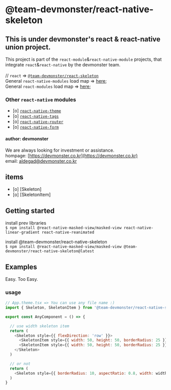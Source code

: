 # @team-devmonster/react-native-skeleton
## This is under devmonster's react & react-native union project.

This project is part of the `react-module`&`react-native-module` projects, that integrate `react`&`react-native` by the devmonster team.<br><br>
// `react` => [`@team-devmonster/react-skeleton`](https://www.npmjs.com/package/@team-devmonster/react-skeleton)<br>
General `react-native-modules` load map => [here](https://github.com/team-devmonster/react-native-modules);<br>
General `react-modules` load map => [here](https://github.com/team-devmonster/react-modules);

### Other `react-native` modules

- [o] [`react-native-theme`](https://www.npmjs.com/package/@team-devmonster/react-native-theme)
- [o] [`react-native-tags`](https://www.npmjs.com/package/@team-devmonster/react-native-tags)
- [o] [`react-native-router`](https://www.npmjs.com/package/@team-devmonster/react-native-router)
- [o] [`react-native-form`](https://www.npmjs.com/package/@team-devmonster/react-native-form)

#### author: devmonster 

We are always looking for investment or assistance.<br>
hompage: [https://devmonster.co.kr](https://devmonster.co.kr)<br>
email: [aldegad@devmonster.co.kr](mailto:aldegad@devmonster.co.kr)

## items
- [o] [Skeleton]
- [o] [SkeletonItem]


## Getting started
install prev libraries<br>
`$ npm install @react-native-masked-view/masked-view react-native-linear-gradient react-native-reanimated`<br>

install @team-devmonster/react-native-skeleton<br>
`$ npm install @react-native-masked-view/masked-view @team-devmonster/react-native-skeleton@latest`


## Examples

Easy. Too Easy.

### usage

```javascript
// App.theme.tsx => You can use any file name :)
import { Skeleton, SkeletonItem } from '@team-devmonster/react-native-skeleton';

export const AnyComponent = () => {

  // use width skeleton item
  return (
    <Skeleton style={{ flexDirection: 'row' }}>
      <SkeletonItem style={{ width: 50, height: 50, borderRadius: 25 }}/>
      <SkeletonItem style={{ width: 50, height: 50, borderRadius: 25 }}/>
    </Skeleton>
  )

  // or not
  return (
    <Skeleton style={{ borderRadius: 10, aspectRatio: 0.8, width: width/2*0.85 }}/>
  )
}
```
